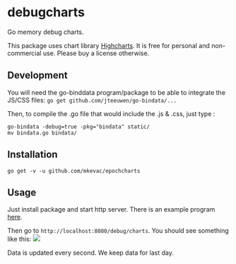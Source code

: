 debugcharts
===========

Go memory debug charts.

This package uses chart library [Highcharts](http://www.highcharts.com/). It is free for personal and non-commercial use. Please buy a license otherwise.

Development
-----------

You will need the go-binddata program/package to be able to integrate the JS/CSS files:
`go get github.com/jteeuwen/go-bindata/...`

Then, to compile the .go file that would include the .js & .css, just type :

```
go-bindata -debug=true -pkg="bindata" static/
mv bindata.go bindata/
```

Installation
------------
`go get -v -u github.com/mkevac/epochcharts`

Usage
-----
Just install package and start http server. There is an example program [here](https://github.com/lstep/epochcharts/blob/master/example/example.go).

Then go to `http://localhost:8080/debug/charts`. You should see something like this:
<img src="example/screenshot.png" />

Data is updated every second. We keep data for last day.

